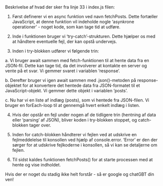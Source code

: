 Beskrivelse af hvad der sker fra linje 33 i index.js filen:


1. Først definerer vi en async funktion ved navn fetchPosts. Dette fortæller JavaScript, at denne funktion vil indeholde nogle ‘asynkrone operationer’ - noget kode, som kan tage tid at udføre.

2. Inde i funktionen bruger vi ‘try-catch’-strukturen. Dette hjælper os med at håndtere eventuelle fejl, der kan opstå undervejs.

3. Inden i try-blokken udfører vi følgende trin:

  a. Vi bruger await sammen med fetch-funktionen til at hente data fra en JSON-fil. Dette kan tage tid, da det involverer at kontakte en server og vente på et svar. Vi gemmer     svaret i variablen ‘response’.
  
  b. Derefter bruger vi igen await sammen med .json()-metoden på response-objektet for at konvertere det hentede data fra JSON-formatet til et JavaScript-objekt. Vi gemmer dette objekt i variablen ‘posts’.
  
  c. Nu har vi en liste af indlæg (posts), som vi hentede fra JSON-filen. Vi bruger en forEach-loop til at gennemgå hvert enkelt indlæg i listen.

4. Hvis der opstår en fejl under nogen af de tidligere trin (hentning af data eller ‘parsing’ af JSON), bliver koden i try-blokken stoppet, og catch-blokken tager over.

5. Inden for catch-blokken håndterer vi fejlen ved at udskrive en fejlmeddelelse til konsollen ved hjælp af console.error. ‘Error’ er den der sørger for at udskrive fejlkoderne i konsollen, så vi kan se detaljerne om fejlen.

6. Til sidst kaldes funktionen fetchPosts() for at starte processen med at hente og vise indholdet.



Hvis der er noget du stadig ikke helt forstår - så er google og chatGBT din ven!

